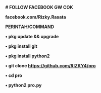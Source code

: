 <b># FOLLOW FACEBOOK GW COK

facebook.com/Rizky.Rasata

<b>PERINTAH/COMMAND

• pkg update && upgrade

• pkg install git

• pkg install python2

• git clone https://github.com/RIZKY4/pro

• cd pro

• python2 pro.py
